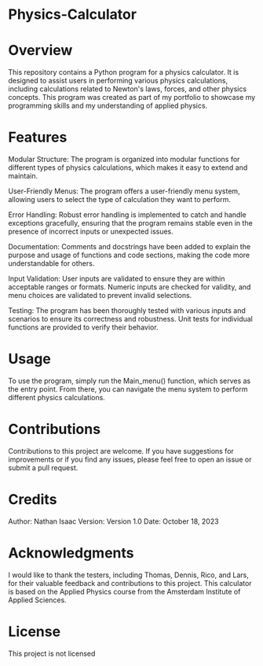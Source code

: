 # Physics-Calculator
# Overview
This repository contains a Python program for a physics calculator. It is designed to assist users in performing various physics calculations, including calculations related to Newton's laws, forces, and other physics concepts. This program was created as part of my portfolio to showcase my programming skills and my understanding of applied physics.

# Features
Modular Structure: The program is organized into modular functions for different types of physics calculations, which makes it easy to extend and maintain.

User-Friendly Menus: The program offers a user-friendly menu system, allowing users to select the type of calculation they want to perform.

Error Handling: Robust error handling is implemented to catch and handle exceptions gracefully, ensuring that the program remains stable even in the presence of incorrect inputs or unexpected issues.

Documentation: Comments and docstrings have been added to explain the purpose and usage of functions and code sections, making the code more understandable for others.

Input Validation: User inputs are validated to ensure they are within acceptable ranges or formats. Numeric inputs are checked for validity, and menu choices are validated to prevent invalid selections.

Testing: The program has been thoroughly tested with various inputs and scenarios to ensure its correctness and robustness. Unit tests for individual functions are provided to verify their behavior.

# Usage
To use the program, simply run the Main_menu() function, which serves as the entry point. From there, you can navigate the menu system to perform different physics calculations.

# Contributions
Contributions to this project are welcome. If you have suggestions for improvements or if you find any issues, please feel free to open an issue or submit a pull request.

# Credits
Author: Nathan Isaac
Version: Version 1.0
Date: October 18, 2023
# Acknowledgments
I would like to thank the testers, including Thomas, Dennis, Rico, and Lars, for their valuable feedback and contributions to this project. 
This calculator is based on the Applied Physics course from the Amsterdam Institute of Applied Sciences.

# License
This project is not licensed

